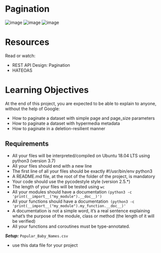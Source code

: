 # Pagination
![image](https://github.com/ugoem/alx-backend/assets/24642339/defde9ad-6f61-40ac-8abd-364060863493)
![image](https://github.com/ugoem/alx-backend/assets/24642339/2423fbf0-d2c7-4042-9cde-ce6a09daa88f)
![image](https://github.com/ugoem/alx-backend/assets/24642339/ed584d07-3488-46e4-8baa-ae9bde8cf572)

# Resources
Read or watch:

* REST API Design: Pagination
* HATEOAS

# Learning Objectives
At the end of this project, you are expected to be able to explain to anyone, without the help of Google:

* How to paginate a dataset with simple page and page_size parameters
* How to paginate a dataset with hypermedia metadata
* How to paginate in a deletion-resilient manner

## Requirements
* All your files will be interpreted/compiled on Ubuntu 18.04 LTS using python3 (version 3.7)
* All your files should end with a new line
* The first line of all your files should be exactly #!/usr/bin/env python3
* A README.md file, at the root of the folder of the project, is mandatory
* Your code should use the pycodestyle style (version 2.5.*)
* The length of your files will be tested using ``wc``
* All your modules should have a documentation ``(python3 -c 'print(__import__("my_module").__doc__)')``
* All your functions should have a documentation`` (python3 -c 'print(__import__("my_module").my_function.__doc__)'``
* A documentation is not a simple word, it’s a real sentence explaining what’s the purpose of the module, class or method (the length of it will be verified)
* All your functions and coroutines must be type-annotated.

***Setup:*** ``Popular_Baby_Names.csv``
* use this data file for your project
